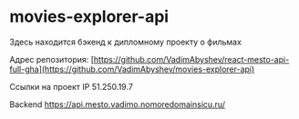 # movies-explorer-api
Здесь находится бэкенд к дипломному проекту о фильмах

Адрес репозитория: [https://github.com/VadimAbyshev/react-mesto-api-full-gha](https://github.com/VadimAbyshev/movies-explorer-api)

Ссылки на проект
IP 51.250.19.7


Backend https://api.mesto.vadimo.nomoredomainsicu.ru/
